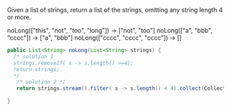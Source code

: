 Given a list of strings, return a list of the strings, omitting any string length 4 or more.

noLong(["this", "not", "too", "long"]) → ["not", "too"]
noLong(["a", "bbb", "cccc"]) → ["a", "bbb"]
noLong(["cccc", "cccc", "cccc"]) → []



```java
public List<String> noLong(List<String> strings) {
  /* solution 1 
  strings.removeIf( s -> s.length() >=4);
  return strings;
  */
   /* solution 2 */
   return strings.stream().filter( s -> s.length() < 4).collect(Collectors.toList());
   
}

```


